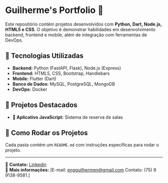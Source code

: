 # Guilherme's Portfolio 🚀

Este repositório contém projetos desenvolvidos com **Python, Dart, Node.js, HTML5 e CSS**. O objetivo é demonstrar habilidades em desenvolvimento backend, frontend e mobile, além de integração com ferramentas de DevOps.

## 🔹 Tecnologias Utilizadas
- **Backend:** Python (FastAPI, Flask), Node.js (Express)
- **Frontend:** HTML5, CSS, Bootstrap, Handlebars
- **Mobile:** Flutter (Dart)
- **Banco de Dados:** MySQL, PostgreSQL, MongoDB
- **DevOps:** Docker

## 📌 Projetos Destacados
- **📱 Aplicativo JavaScript:** Sistema de reserva de salas


## 🚀 Como Rodar os Projetos
Cada pasta contém um `README.md` com instruções específicas para rodar o projeto.

---

📩 **Contato:** [Linkedin](linkedin.com/in/guilherme-nascimento-a103a9304/)  
🔗 **Mais informações:** [E-mail: engguilhermen@gmail.com Contato: (75) 9 9138-9581.]

